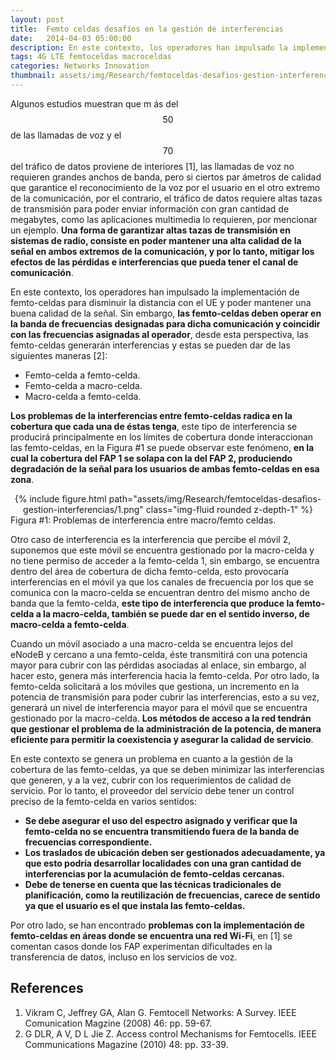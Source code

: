 ```yaml
---
layout: post
title:  Femto celdas desafíos en la gestión de interferencias
date:   2014-04-03 05:00:00
description: En este contexto, los operadores han impulsado la implementación de femto-celdas para disminuir la distancia con el UE y poder mantener una buena calidad de la señal. Sin embargo, las femto-celdas deben operar en la banda de frecuencias designadas para dicha comunicación y coincidir con las frecuencias asignadas al operador.
tags: 4G LTE femtoceldas macroceldas
categories: Networks Innovation
thumbnail: assets/img/Research/femtoceldas-desafios-gestion-interferencias/1.png
---
```

Algunos estudios muestran que m ás del $$50%$$ de las llamadas de voz y el $$70%$$ del tráfico de datos proviene de interiores [1], las llamadas de voz no requieren grandes anchos de banda, pero si ciertos par ámetros de calidad que garantice el reconocimiento de la voz por el usuario en el otro extremo de la comunicación, por el contrario, el tráfico de datos requiere altas tazas de transmisión para poder enviar información con gran cantidad de megabytes, como las aplicaciones multimedia lo requieren, por mencionar un ejemplo. **Una forma de garantizar altas tazas de transmisión en sistemas de radio, consiste en poder mantener una alta calidad de la señal en ambos extremos de la comunicación, y por lo tanto, mitigar los efectos de las pérdidas e interferencias que pueda tener el canal de comunicación**.

En este contexto, los operadores han impulsado la implementación de femto-celdas para disminuir la distancia con el UE y poder mantener una buena calidad de la señal. Sin embargo, **las femto-celdas deben operar en la banda de frecuencias designadas para dicha comunicación y coincidir con las frecuencias asignadas al operador**, desde esta perspectiva, las femto-celdas generarán interferencias y estas se pueden dar de las siguientes maneras [2]:

- Femto-celda a femto-celda.
- Femto-celda a macro-celda.
- Macro-celda a femto-celda.

**Los problemas de la interferencias entre femto-celdas radica en la cobertura que cada una de éstas tenga**, este tipo de interferencia se producirá principalmente en los límites de cobertura donde interaccionan las femto-celdas, en la Figura #1 se puede observar este fenómeno, **en la cual la cobertura del FAP 1 se solapa con la del FAP 2, produciendo degradación de la señal para los usuarios de ambas femto-celdas en esa zona**.

<div class="row mt-3" style="text-align: center">
    <div class="col-sm mt-3 mt-md-0">
        {% include figure.html path="assets/img/Research/femtoceldas-desafios-gestion-interferencias/1.png" class="img-fluid rounded z-depth-1" %}
    </div>
</div>
<div class="caption">
    Figura #1: Problemas de interferencia entre macro/femto celdas.
</div>

Otro caso de interferencia es la interferencia que percibe el móvil 2, suponemos que este móvil se encuentra gestionado por la macro-celda y no tiene permiso de acceder a la femto-celda 1, sin embargo, se encuentra dentro del  área de cobertura de dicha femto-celda, esto provocaría interferencias en el móvil ya que los canales de frecuencia por los que se comunica con la macro-celda se encuentran dentro del mismo ancho de banda que la femto-celda, **este tipo de interferencia que produce la femto-celda a la macro-celda, también se puede dar en el sentido inverso, de macro-celda a femto-celda**.

Cuando un móvil asociado a una macro-celda se encuentra lejos del eNodeB y cercano a una femto-celda, éste transmitirá con una potencia mayor para cubrir con las pérdidas asociadas al enlace, sin embargo, al hacer esto, genera más interferencia hacia la femto-celda. Por otro lado, la femto-celda solicitará a los móviles que gestiona, un incremento en la potencia de transmisión para poder cubrir las interferencias, esto a su vez, generará un nivel de interferencia mayor para el móvil que se encuentra gestionado por la macro-celda. **Los métodos de acceso a la red tendrán que gestionar el problema de la administración de la potencia, de manera eficiente para permitir la coexistencia y asegurar la calidad de servicio**.

En este contexto se genera un problema en cuanto a la gestión de la cobertura de las femto-celdas, ya que se deben minimizar las interferencias que generen, y a la vez, cubrir con los requerimientos de calidad de servicio. Por lo tanto, el proveedor del servicio debe tener un control preciso de la femto-celda en varios sentidos:

- **Se debe asegurar el uso del espectro asignado y verificar que la femto-celda no se encuentra transmitiendo fuera de la banda de frecuencias correspondiente.**
- **Los traslados de ubicación deben ser gestionados adecuadamente, ya que esto podría desarrollar localidades con una gran cantidad de interferencias por la acumulación de femto-celdas cercanas.**
- **Debe de tenerse en cuenta que las técnicas tradicionales de planificación, como la reutilización de frecuencias, carece de sentido ya que el usuario es el que instala las femto-celdas.**

Por otro lado, se han encontrado **problemas con la implementación de femto-celdas en  áreas donde se encuentra una red Wi-Fi**, en [1] se comentan casos donde los FAP experimentan dificultades en la transferencia de datos, incluso en los servicios de voz.

## References

1. Vikram C, Jeffrey GA, Alan G. Femtocell Networks: A Survey. IEEE Comunication Magzine (2008) 46: pp. 59-67.
2. G DLR, A V, D L Jie Z. Access control Mechanisms for Femtocells. IEEE Communications Magazine (2010) 48: pp. 33-39.
